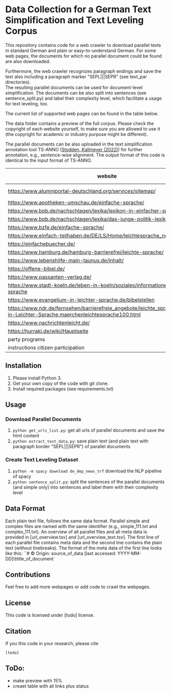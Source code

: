 # Data Collection for a German Text Simplification and Text Leveling Corpus
This repository contains code for a web crawler to download parallel texts in standard German and plain or easy-to-understand German.
For some web pages, the documents for which no parallel document could be found are also downloaded. 

Furthermore, the web crawler recognizes paragraph endings and save the text also including a paragraph marker "SEPL|||SEPR" (see text_par directories).  
The resulting parallel documents can be used for document-level simplification. 
The documents can be also split into sentences (see sentence_split.py) and label their complexity level, which facilitate a usage for text leveling, too.

The current list of supported web pages can be found in the table below.

The data folder contains a preview of the full corpus. 
Please check the copyright of each website yourself, to make sure you are allowed to use it (the copyright for academic or industry purpose might be different). 

The parallel documents can be also uploaded in the text simplification annotation tool TS-ANNO ([Stodden, Kallmeyer (2022)](https://github.com/rstodden/TS_annotation_tool)) for further annotation, e.g., sentence-wise alignment. 
The output format of this code is identical to the input format of TS-ANNO.

| website                                                                                                                         | simple level | complex level | domain           | copyright | status   |
|---------------------------------------------------------------------------------------------------------------------------------|--------------|---------------|------------------|--------|----------|
| https://www.alumniportal-deutschland.org/services/sitemap/                                                                      | A2           | B2            | language learner |  | &#9940;  |
| https://www.apotheken-umschau.de/einfache-sprache/                                                                              | B1           | C2            | biomed           | x | &#9989; |
| https://www.bpb.de/nachschlagen/lexika/lexikon-in-einfacher-sprache/                                                            | A2/B1        | C2            | politics         | x | &#9989; |
| https://www.bpb.de/nachschlagen/lexika/das-junge-politik-lexikon/                                                               | children_6   | C2            | politics         | x | &#9989; |
| https://www.bzfe.de/einfache-sprache/                                                                                           | A2/B1        | C2            | health/food      | x | &#9989; |
| https://www.einfach-teilhaben.de/DE/LS/Home/leichtesprache_node.html                                                            | A1           | C2            | web              | x | &#9989; |
| https://einfachebuecher.de/                                                                                                     | A2/B1        | C2            | fiction          | x | &#9989; |
| https://www.hamburg.de/hamburg-barrierefrei/leichte-sprache/                                                                    | A1           | C2            | web              | x | &#9989; |
| https://www.lebenshilfe-main-taunus.de/inhalt/                                                                                  | A1           | C2            | accessibility    | x | &#9989; |
| https://offene-bibel.de/                                                                                                        | A1           | C2            | bible            | x | &#9989; |
| https://www.passanten-verlag.de/                                                                                                | A2/B1        | C2            | fiction          | x | &#9989; |
| https://www.stadt-koeln.de/leben-in-koeln/soziales/informationen-leichter-sprache                                               | A1           | C2            | web              | x | &#9989; |
| https://www.evangelium-in-leichter-sprache.de/bibelstellen                                                                      | A1           | C2            | bible            | x | &#11036; |
| https://www.ndr.de/fernsehen/barrierefreie_angebote/leichte_sprache/Maerchen-in-Leichter-Sprache,maerchenleichtesprache100.html | A1 | C2 | fiction          | x | &#9989; |
| https://www.nachrichtenleicht.de/                                                                                               | A1 |  | news             | x | &#11036; |
| https://hurraki.de/wiki/Hauptseite                                                                                              | A1 | | wiki             | x | &#11036; |
| party programs                                                                                                                  | A1 | | politics         | x | &#11036; |
| instructions citizen participation                                                                                              | A1 | | politics         | x | &#11036; |

## Installation
1) Please install Python 3.
2) Get your own copy of the code with git clone.
3) Install required packages (see requirements.txt)

## Usage
### Download Parallel Documents
1)  ``python get_urls_list.py``: get all urls of parallel documents and save the html content
2) ``python extract_text_data.py``: save plain text (and plain text with paragraph border "SEPL|||SEPR") of parallel documents

### Create Text Leveling Dataset 
1) ``python -m spacy download de_dep_news_trf`` download the NLP pipeline of spacy
2) ``python sentence_split.py``: split the sentences of the parallel documents (and simple only) into sentences and label them with their complexity level

## Data Format
Each plain text file, follows the same data format. Parallel simple and complex files are named with the same identifier (e.g., simple_111.txt and complex_111.txt). 
An overview of all parallel files and all meta data is provided in [url_overview.tsv] and [url_overview_text.tsv].
The first line of each parallel file contains meta data and the second line contains the plain text (without linebreaks).
The format of the meta data of the first line looks like this: 
``# © Origin: source_of_data [last accessed: YYYY-MM-DD]\ttitle_of_document` 


## Contributions
Feel free to add more webpages or add code to crawl the webpages. 

## License
This code is licensed under [todo] license.

## Citation
If you this code in your research, please cite
```
[todo]
```

## ToDo:
- make preview with 15%
- creaet table with all links plus status
